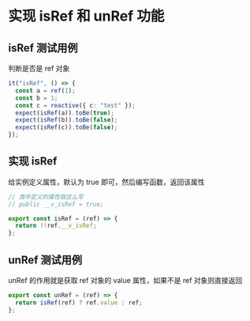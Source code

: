 # 实现 isRef 和 unRef 功能

## isRef 测试用例

判断是否是 ref 对象

```ts
it("isRef", () => {
  const a = ref(1);
  const b = 1;
  const c = reactive({ c: "test" });
  expect(isRef(a)).toBe(true);
  expect(isRef(b)).toBe(false);
  expect(isRef(c)).toBe(false);
});
```

## 实现 isRef

给实例定义属性，默认为 true 即可，然后编写函数，返回该属性

```ts
// 类中定义的属性就这么写
// public __v_isRef = true;

export const isRef = (ref) => {
  return !!ref.__v_isRef;
};
```

## unRef 测试用例

unRef 的作用就是获取 ref 对象的 value 属性，如果不是 ref 对象则直接返回

```ts
export const unRef = (ref) => {
  return isRef(ref) ? ref.value : ref;
};
```
